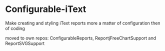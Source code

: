 # Configurable-iText
Make creating and styling iText reports more a matter of configuration then of coding

moved to own repos: ConfigurableReports, ReportjFreeChartSupport and ReportSVGSupport
